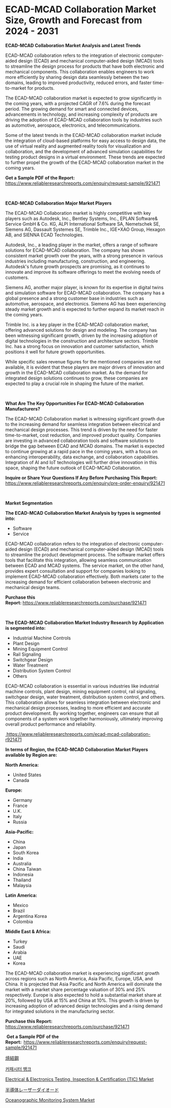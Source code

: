 <p><h1>ECAD-MCAD Collaboration Market Size, Growth and Forecast from 2024 - 2031</h1></p><p><strong>ECAD-MCAD Collaboration Market Analysis and Latest Trends</strong></p>
<p><p>ECAD-MCAD collaboration refers to the integration of electronic computer-aided design (ECAD) and mechanical computer-aided design (MCAD) tools to streamline the design process for products that have both electronic and mechanical components. This collaboration enables engineers to work more efficiently by sharing design data seamlessly between the two domains, leading to improved productivity, reduced errors, and faster time-to-market for products.</p><p>The ECAD-MCAD collaboration market is expected to grow significantly in the coming years, with a projected CAGR of 7.6% during the forecast period. The growing demand for smart and connected devices, advancements in technology, and increasing complexity of products are driving the adoption of ECAD-MCAD collaboration tools by industries such as automotive, aerospace, electronics, and telecommunications.</p><p>Some of the latest trends in the ECAD-MCAD collaboration market include the integration of cloud-based platforms for easy access to design data, the use of virtual reality and augmented reality tools for visualization and collaboration, and the development of advanced simulation capabilities for testing product designs in a virtual environment. These trends are expected to further propel the growth of the ECAD-MCAD collaboration market in the coming years.</p></p>
<p><strong>Get a Sample PDF of the Report:&nbsp;</strong> <a href="https://www.reliableresearchreports.com/enquiry/request-sample/921471">https://www.reliableresearchreports.com/enquiry/request-sample/921471</a></p>
<p>&nbsp;</p>
<p><strong>ECAD-MCAD Collaboration Major Market Players</strong></p>
<p><p>The ECAD-MCAD Collaboration market is highly competitive with key players such as Autodesk, Inc., Bentley Systems, Inc., EPLAN Software& Service GmbH & Co. KG, ALPI International Software SA, Nemetschek SE, Siemens AG, Dassault Systemes SE, Trimble Inc., IGE+XAO Group, Hexagon AB, and SIENNA ECAD Technologies.</p><p>Autodesk, Inc., a leading player in the market, offers a range of software solutions for ECAD-MCAD collaboration. The company has shown consistent market growth over the years, with a strong presence in various industries including manufacturing, construction, and engineering. Autodesk's future growth prospects are promising, as it continues to innovate and improve its software offerings to meet the evolving needs of customers.</p><p>Siemens AG, another major player, is known for its expertise in digital twins and simulation software for ECAD-MCAD collaboration. The company has a global presence and a strong customer base in industries such as automotive, aerospace, and electronics. Siemens AG has been experiencing steady market growth and is expected to further expand its market reach in the coming years.</p><p>Trimble Inc. is a key player in the ECAD-MCAD collaboration market, offering advanced solutions for design and modeling. The company has been witnessing significant growth, driven by the increasing adoption of digital technologies in the construction and architecture sectors. Trimble Inc. has a strong focus on innovation and customer satisfaction, which positions it well for future growth opportunities.</p><p>While specific sales revenue figures for the mentioned companies are not available, it is evident that these players are major drivers of innovation and growth in the ECAD-MCAD collaboration market. As the demand for integrated design solutions continues to grow, these companies are expected to play a crucial role in shaping the future of the market.</p></p>
<p>&nbsp;</p>
<p><strong>What Are The Key Opportunities For ECAD-MCAD Collaboration Manufacturers?</strong></p>
<p><p>The ECAD-MCAD Collaboration market is witnessing significant growth due to the increasing demand for seamless integration between electrical and mechanical design processes. This trend is driven by the need for faster time-to-market, cost reduction, and improved product quality. Companies are investing in advanced collaboration tools and software solutions to bridge the gap between ECAD and MCAD domains. The market is expected to continue growing at a rapid pace in the coming years, with a focus on enhancing interoperability, data exchange, and collaboration capabilities. Integration of AI and IoT technologies will further drive innovation in this space, shaping the future outlook of ECAD-MCAD Collaboration.</p></p>
<p><strong>Inquire or Share Your Questions If Any Before Purchasing This Report:</strong> <a href="https://www.reliableresearchreports.com/enquiry/pre-order-enquiry/921471">https://www.reliableresearchreports.com/enquiry/pre-order-enquiry/921471</a></p>
<p>&nbsp;</p>
<p><strong>Market Segmentation</strong></p>
<p><strong>The ECAD-MCAD Collaboration Market Analysis by types is segmented into:</strong></p>
<p><ul><li>Software</li><li>Service</li></ul></p>
<p><p>ECAD-MCAD collaboration refers to the integration of electronic computer-aided design (ECAD) and mechanical computer-aided design (MCAD) tools to streamline the product development process. The software market offers tools that facilitate this integration, allowing seamless communication between ECAD and MCAD systems. The service market, on the other hand, provides expert consultation and support for companies looking to implement ECAD-MCAD collaboration effectively. Both markets cater to the increasing demand for efficient collaboration between electronic and mechanical design teams.</p></p>
<p><strong>Purchase this Report:&nbsp;</strong><a href="https://www.reliableresearchreports.com/purchase/921471">https://www.reliableresearchreports.com/purchase/921471</a></p>
<p>&nbsp;</p>
<p><strong>The ECAD-MCAD Collaboration Market Industry Research by Application is segmented into:</strong></p>
<p><ul><li>Industrial Machine Controls</li><li>Plant Design</li><li>Mining Equipment Control</li><li>Rail Signaling</li><li>Switchgear Design</li><li>Water Treatment</li><li>Distribution System Control</li><li>Others</li></ul></p>
<p><p>ECAD-MCAD collaboration is essential in various industries like industrial machine controls, plant design, mining equipment control, rail signaling, switchgear design, water treatment, distribution system control, and others. This collaboration allows for seamless integration between electronic and mechanical design processes, leading to more efficient and accurate product development. By working together, engineers can ensure that all components of a system work together harmoniously, ultimately improving overall product performance and reliability.</p></p>
<p><a href="https://www.reliableresearchreports.com/ecad-mcad-collaboration-r921471">&nbsp;https://www.reliableresearchreports.com/ecad-mcad-collaboration-r921471</a></p>
<p><strong>In terms of Region, the ECAD-MCAD Collaboration Market Players available by Region are:</strong></p>
<p>
    <p> <strong> North America: </strong>
        <ul>
            <li>United States</li>
            <li>Canada</li>
        </ul>
        </p> 
    <p> <strong> Europe: </strong>
        <ul>
            <li>Germany</li>
            <li>France</li>
            <li>U.K.</li>
            <li>Italy</li>
            <li>Russia</li>
        </ul>
        </p> 
    <p> <strong> Asia-Pacific: </strong>
        <ul>
            <li>China</li>
            <li>Japan</li>
            <li>South Korea</li>
            <li>India</li>
            <li>Australia</li>
            <li>China Taiwan</li>
            <li>Indonesia</li>
            <li>Thailand</li>
            <li>Malaysia</li>
        </ul>
        </p> 
    <p> <strong> Latin America: </strong>
        <ul>
            <li>Mexico</li>
            <li>Brazil</li>
            <li>Argentina Korea</li>
            <li>Colombia</li>
        </ul>
        </p> 
    <p> <strong> Middle East & Africa: </strong>
        <ul>
            <li>Turkey</li>
            <li>Saudi</li>
            <li>Arabia</li>
            <li>UAE</li>
            <li>Korea</li>
        </ul>
    </p>
    </p>
<p><p>The ECAD-MCAD collaboration market is experiencing significant growth across regions such as North America, Asia Pacific, Europe, USA, and China. It is projected that Asia Pacific and North America will dominate the market with a market share percentage valuation of 30% and 25% respectively. Europe is also expected to hold a substantial market share at 20%, followed by USA at 15% and China at 10%. This growth is driven by increasing adoption of advanced design technologies and a rising demand for integrated solutions in the manufacturing sector.</p></p>
<p><strong>Purchase this Report: </strong><a href="https://www.reliableresearchreports.com/purchase/921471">https://www.reliableresearchreports.com/purchase/921471</a></p>
<p>&nbsp;<strong>Get a Sample PDF of the Report:&nbsp;&nbsp;</strong><a href="https://www.reliableresearchreports.com/enquiry/request-sample/921471">https://www.reliableresearchreports.com/enquiry/request-sample/921471</a></p>
<p><strong></strong></p>
<p><p><a href="https://medium.com/@elmorunolfsson2023/%E7%84%BC%E7%B5%90%E9%8B%BC%E5%B8%82%E5%A0%B4-%E5%B8%82%E5%A0%B4cagr-%E5%B8%82%E5%A0%B4%E5%8B%95%E5%90%91-%E6%88%90%E9%95%B7%E6%88%A6%E7%95%A5%E3%81%AB%E9%96%A2%E3%81%99%E3%82%8Binsights-484a98c181f8">焼結鋼</a></p><p><a href="https://medium.com/@luffiazaza/%EC%BB%A4%ED%8C%A8%EC%8B%9C%ED%84%B0-%EC%9D%80%ED%96%89-%EC%8B%9C%EC%9E%A5%EC%9D%80-%EC%8B%9C%EC%9E%A5-%EC%A0%90%EC%9C%A0%EC%9C%A8-%EC%8B%9C%EC%9E%A5-%EB%8F%99%ED%96%A5-%EB%B0%8F-%EC%8B%9C%EC%9E%A5-%EC%84%B1%EC%9E%A5%EC%97%90-%EA%B4%80%ED%95%9C-%EC%A0%95%EB%B3%B4%EB%A5%BC-%EC%A0%9C%EA%B3%B5%ED%95%A9%EB%8B%88%EB%8B%A4-b8bbc702e641">커패시터 뱅크</a></p><p><a href="https://github.com/MyrticeDare2023/Market-Research-Report-List-1/blob/main/electrical-electronics-testing-inspection-certification-tic-market.md">Electrical & Electronics Testing, Inspection & Certification (TIC) Market</a></p><p><a href="https://github.com/reliezer65/Market-Research-Report-List-1/blob/main/817796860913.md">半導体レーザーダイオード</a></p><p><a href="https://www.linkedin.com/pulse/oceanographic-monitoring-system-market-competitive-analysis-rgjzc">Oceanographic Monitoring System Market</a></p></p>